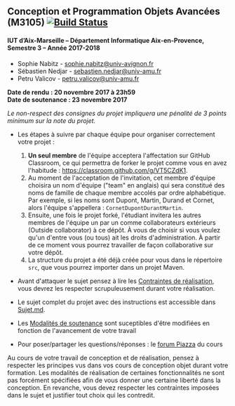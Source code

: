 ## Conception et Programmation Objets Avancées (M3105) [![Build Status](https://travis-ci.com/IUTInfoAix-M3105/M3105_Projet.svg?token=zPXgu159amQhEb4ShTxW&branch=master)](https://travis-ci.com/IUTInfoAix-M3105/M3105_Projet)



#### IUT d’Aix-Marseille – Département Informatique Aix-en-Provence, Semestre 3 – Année 2017-2018

* Sophie Nabitz - [sophie.nabitz@univ-avignon.fr](sophie.nabitz@univ-avignon.fr)
* Sébastien Nedjar - [sebastien.nedjar@univ-amu.fr](sebastien.nedjar@univ-amu.fr)
* Petru Valicov - [petru.valicov@univ-amu.fr](petru.valicov@univ-amu.fr)

**Date de rendu : 20 novembre 2017 à 23h59**  
**Date de soutenance : 23 novembre 2017**

*Le non-respect des consignes du projet impliquera une pénalité de 3 points minimum sur la note du projet.*

* Les étapes à suivre par chaque équipe pour organiser correctement votre projet :
    1. __Un seul membre__ de l'équipe acceptera l'affectation sur GitHub Classroom, ce qui permettra de forker le projet comme vous en avez l'habitude : https://classroom.github.com/g/VT5CZdK1.
    2. Au moment de l'acceptation de l'invitation, cet membre d'équipe choisira un nom d'équipe ("team" en anglais) qui sera constitué des noms de famille de chaque membre accolés par ordre alphabétique. Par exemple, si les noms sont Dupont, Martin, Durand et Cornet, alors l'équipe s'appellera : `CornetDupontDurantMartin`.
    3. Ensuite, une fois le projet forké, l'étudiant invitera les autres membres de l'équipe un par un comme collaborateurs extérieurs (Outside collaborator) à ce dépôt. À vous de choisir si vous voulez qu'un d'entre vous (ou tous) ait les droits d'administration. À partir de ce moment vous pourrez travailler de façon collaborative sur votre dépôt.
    4. La structure du projet a été déjà créée pour vous dans le répertoire `src`, que vous pourrez importer dans un projet Maven.
    
* Avant d'attaquer le sujet pensez à lire les [Contraintes de réalisation](ContraintesRealisation.md), vous devrez les respecter scrupuleusement durant votre réalisation.

* Le sujet complet du projet avec des instructions est accessible dans [Sujet.md](Sujet.md).

* Les [Modalités de soutenance](ModalitesSoutenance.md) sont suceptibles d'être modifiées en fonction de l'avancement de votre travail

* Pour poser/partager les questions/réponses : le [forum Piazza](https://piazza.com/univ-amu.fr/fall2017/m3105/home) du cours


Au cours de votre travail de conception et de réalisation, pensez à respecter les principes vus dans vos cours de conception objet durant votre formation. Les modalités de réalisation de certaines fonctionnalités ne sont pas forcément spécifiées afin de vous donner une certaine liberté dans la conception. En revanche, vous devez respecter les contraintes imposées dans le sujet et justifier tout choix qui les contredit.
